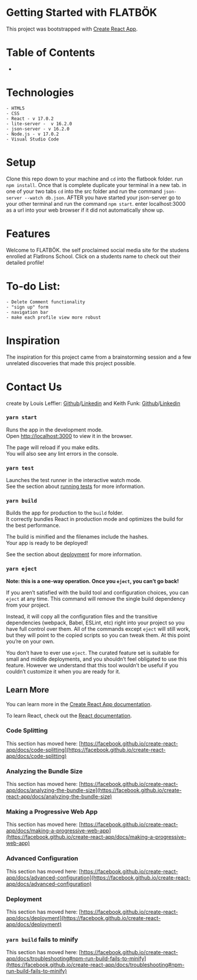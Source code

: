 # Getting Started with FLATBÖK

This project was bootstrapped with [Create React App](https://github.com/facebook/create-react-app).

# Table of Contents
  - 

# Technologies
    - HTML5 
    - CSS
    - React - v 17.0.2
    - lite-server -  v 16.2.0
    - json-server - v 16.2.0
    - Node.js - v 17.0.2
    - Visual Studio Code

# Setup

Clone this repo down to your machine and ```cd``` into the flatbook folder. run ``` npm install ```. Once that is complete duplicate your terminal in a new tab. in one of your two tabs ```cd``` into the src folder and run the command ```json-server --watch db.json```. AFTER  you have started your json-server go to your other terminal and run the command ``` npm start ```. enter localhost:3000 as a url into your web browser if it did not automatically show up.

# Features
Welcome to FLATBÖK. the self proclaimed social media site for the studens enrolled at FlatIrons School. Click on a students name to check out their detailed profile!

# To-do List:
    - Delete Comment functionality
    - "sign up" form
    - navigation bar
    - make each profile view more robust

# Inspiration
The inspiration for this project came from a brainstorming session and a few unrelated discoveries that made this project possible.

# Contact Us
create by Louis Leffler: [Github](https://github.com/1ouis1effler)/[Linkedin](https://www.linkedin.com/in/louisleffler/) and Keith Funk: [Github](https://github.com/Sunset05)/[Linkedin](https://www.linkedin.com/in/keith-funk-7082a315b/)

### `yarn start`


Runs the app in the development mode.\
Open [http://localhost:3000](http://localhost:3000) to view it in the browser.

The page will reload if you make edits.\
You will also see any lint errors in the console.

### `yarn test`

Launches the test runner in the interactive watch mode.\
See the section about [running tests](https://facebook.github.io/create-react-app/docs/running-tests) for more information.

### `yarn build`

Builds the app for production to the `build` folder.\
It correctly bundles React in production mode and optimizes the build for the best performance.

The build is minified and the filenames include the hashes.\
Your app is ready to be deployed!

See the section about [deployment](https://facebook.github.io/create-react-app/docs/deployment) for more information.

### `yarn eject`

**Note: this is a one-way operation. Once you `eject`, you can’t go back!**

If you aren’t satisfied with the build tool and configuration choices, you can `eject` at any time. This command will remove the single build dependency from your project.

Instead, it will copy all the configuration files and the transitive dependencies (webpack, Babel, ESLint, etc) right into your project so you have full control over them. All of the commands except `eject` will still work, but they will point to the copied scripts so you can tweak them. At this point you’re on your own.

You don’t have to ever use `eject`. The curated feature set is suitable for small and middle deployments, and you shouldn’t feel obligated to use this feature. However we understand that this tool wouldn’t be useful if you couldn’t customize it when you are ready for it.

## Learn More

You can learn more in the [Create React App documentation](https://facebook.github.io/create-react-app/docs/getting-started).

To learn React, check out the [React documentation](https://reactjs.org/).

### Code Splitting

This section has moved here: [https://facebook.github.io/create-react-app/docs/code-splitting](https://facebook.github.io/create-react-app/docs/code-splitting)

### Analyzing the Bundle Size

This section has moved here: [https://facebook.github.io/create-react-app/docs/analyzing-the-bundle-size](https://facebook.github.io/create-react-app/docs/analyzing-the-bundle-size)

### Making a Progressive Web App

This section has moved here: [https://facebook.github.io/create-react-app/docs/making-a-progressive-web-app](https://facebook.github.io/create-react-app/docs/making-a-progressive-web-app)

### Advanced Configuration

This section has moved here: [https://facebook.github.io/create-react-app/docs/advanced-configuration](https://facebook.github.io/create-react-app/docs/advanced-configuration)

### Deployment

This section has moved here: [https://facebook.github.io/create-react-app/docs/deployment](https://facebook.github.io/create-react-app/docs/deployment)

### `yarn build` fails to minify

This section has moved here: [https://facebook.github.io/create-react-app/docs/troubleshooting#npm-run-build-fails-to-minify](https://facebook.github.io/create-react-app/docs/troubleshooting#npm-run-build-fails-to-minify)
